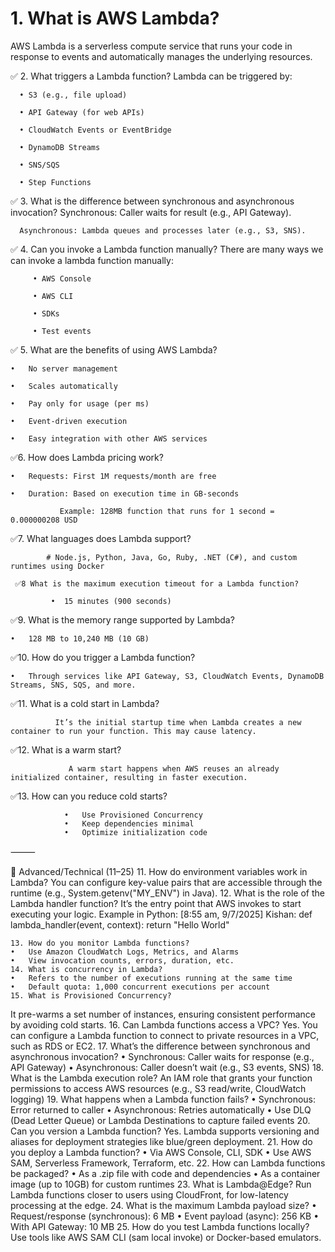 #   1. What is AWS Lambda?
AWS Lambda is a serverless compute service that runs your code in response to events and automatically manages the underlying resources.

✅  2. What triggers a Lambda function?
Lambda can be triggered by:
      
      • S3 (e.g., file upload)
      
      • API Gateway (for web APIs)
      
      • CloudWatch Events or EventBridge
      
      • DynamoDB Streams
      
      • SNS/SQS
      
      • Step Functions


 ✅ 3. What is the difference between synchronous and asynchronous invocation?
      Synchronous: Caller waits for result (e.g., API Gateway).
      
      Asynchronous: Lambda queues and processes later (e.g., S3, SNS).

 ✅ 4. Can you invoke a Lambda function manually?
   There are many ways we can invoke a lambda function manually:
   
         • AWS Console
         
         • AWS CLI
         
         • SDKs
         
         • Test events


  ✅ 5. What are the benefits of using AWS Lambda?
  
	•	No server management
 
	•	Scales automatically
 
	•	Pay only for usage (per ms)
 
	•	Event-driven execution
 
	•	Easy integration with other AWS services
 
  ✅6.	 How does Lambda pricing work?
 
	•	Requests: First 1M requests/month are free
 
	•	Duration: Based on execution time in GB-seconds
 
               Example: 128MB function that runs for 1 second = 0.000000208 USD

  ✅7. What languages does Lambda support?
  
	        # Node.js, Python, Java, Go, Ruby, .NET (C#), and custom runtimes using Docker
         
	 ✅8	What is the maximum execution timeout for a Lambda function?
  
	         •	15 minutes (900 seconds)
          
 ✅9.	What is the memory range supported by Lambda?
 
	•	128 MB to 10,240 MB (10 GB)
 
 ✅10.	How do you trigger a Lambda function?
 
	•	Through services like API Gateway, S3, CloudWatch Events, DynamoDB Streams, SNS, SQS, and more.
 
 ✅11.	What is a cold start in Lambda?
 
              It’s the initial startup time when Lambda creates a new container to run your function. This may cause latency.
              
 ✅12.	What is a warm start?
 
                 A warm start happens when AWS reuses an already initialized container, resulting in faster execution.
                 
 ✅13.	How can you reduce cold starts?
 
            	•	Use Provisioned Concurrency
            	•	Keep dependencies minimal
            	•	Optimize initialization code

⸻

🔹 Advanced/Technical (11–25)
	11.	How do environment variables work in Lambda?
You can configure key-value pairs that are accessible through the runtime (e.g., System.getenv("MY_ENV") in Java).
	12.	What is the role of the Lambda handler function?
It’s the entry point that AWS invokes to start executing your logic.
Example in Python:
[8:55 am, 9/7/2025] Kishan: def lambda_handler(event, context):
    return "Hello World"



    13.	How do you monitor Lambda functions?
	•	Use Amazon CloudWatch Logs, Metrics, and Alarms
	•	View invocation counts, errors, duration, etc.
	14.	What is concurrency in Lambda?
	•	Refers to the number of executions running at the same time
	•	Default quota: 1,000 concurrent executions per account
	15.	What is Provisioned Concurrency?
It pre-warms a set number of instances, ensuring consistent performance by avoiding cold starts.
	16.	Can Lambda functions access a VPC?
Yes. You can configure a Lambda function to connect to private resources in a VPC, such as RDS or EC2.
	17.	What’s the difference between synchronous and asynchronous invocation?
	•	Synchronous: Caller waits for response (e.g., API Gateway)
	•	Asynchronous: Caller doesn’t wait (e.g., S3 events, SNS)
	18.	What is the Lambda execution role?
An IAM role that grants your function permissions to access AWS resources (e.g., S3 read/write, CloudWatch logging)
	19.	What happens when a Lambda function fails?
	•	Synchronous: Error returned to caller
	•	Asynchronous: Retries automatically
	•	Use DLQ (Dead Letter Queue) or Lambda Destinations to capture failed events
	20.	Can you version a Lambda function?
Yes. Lambda supports versioning and aliases for deployment strategies like blue/green deployment.
	21.	How do you deploy a Lambda function?
	•	Via AWS Console, CLI, SDK
	•	Use AWS SAM, Serverless Framework, Terraform, etc.
	22.	How can Lambda functions be packaged?
	•	As a .zip file with code and dependencies
	•	As a container image (up to 10GB) for custom runtimes
	23.	What is Lambda@Edge?
Run Lambda functions closer to users using CloudFront, for low-latency processing at the edge.
	24.	What is the maximum Lambda payload size?
	•	Request/response (synchronous): 6 MB
	•	Event payload (async): 256 KB
	•	With API Gateway: 10 MB
	25.	How do you test Lambda functions locally?
Use tools like AWS SAM CLI (sam local invoke) or Docker-based emulators.
